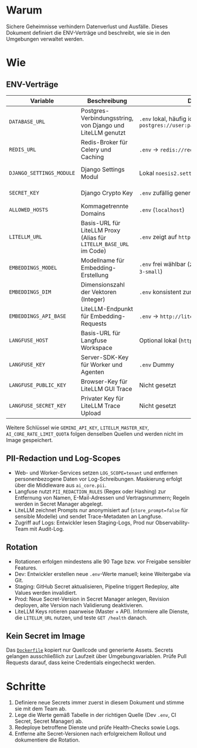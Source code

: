 # Warum
Sichere Geheimnisse verhindern Datenverlust und Ausfälle. Dieses Dokument definiert die ENV-Verträge und beschreibt, wie sie in den Umgebungen verwaltet werden.

# Wie
## ENV-Verträge
| Variable | Beschreibung | Dev | Staging | Prod |
| --- | --- | --- | --- | --- |
| `DATABASE_URL` | Postgres-Verbindungsstring, von Django und LiteLLM genutzt | `.env` lokal, häufig identisch mit `postgres://user:pass@db:5432/noesis2` | Aus CI gesetzt (`--set-env-vars`), zeigt auf Cloud SQL Public IP | Secret Manager, Version pro Rotation; verweist auf Cloud SQL Private IP |
| `REDIS_URL` | Redis-Broker für Celery und Caching | `.env` → `redis://redis:6379/0` | CI setzt Wert auf Memorystore Instanz (`rediss://`) | Secret Manager → Memorystore (TLS, Auth-Token) |
| `DJANGO_SETTINGS_MODULE` | Django Settings Modul | Lokal `noesis2.settings.development` | CI setzt `noesis2.settings.production` | Secret Manager oder Runtime Config → `noesis2.settings.production` |
| `SECRET_KEY` | Django Crypto Key | `.env` zufällig generiert | CI Secret (per GitHub Secret) | Secret Manager Version, Rotation 90 Tage |
| `ALLOWED_HOSTS` | Kommagetrennte Domains | `.env` (`localhost`) | CI-Variable mit Staging-Domain | Secret Manager, Prod-Domains + LB |
| `LITELLM_URL` | Basis-URL für LiteLLM Proxy (Alias für `LITELLM_BASE_URL` im Code) | `.env` zeigt auf `http://litellm:4000` | CI setzt auf interne Cloud Run URL, nur auth Nutzer | Secret Manager liefert interne URL; optional zweiter Eintrag für IAP |
| `EMBEDDINGS_MODEL` | Modellname für Embedding-Erstellung | `.env` frei wählbar (z.B. `text-embedding-3-small`) | CI-Variable pro Deploy; Versionswechsel nur nach Smoke-Test | Secret Manager Version, dokumentiert in Release-Notes |
| `EMBEDDINGS_DIM` | Dimensionszahl der Vektoren (Integer) | `.env` konsistent zur lokalen Modellwahl | CI setzt Wert passend zum Modell | Secret Manager, gemeinsam mit Modellwechsel aktualisieren |
| `EMBEDDINGS_API_BASE` | LiteLLM-Endpunkt für Embedding-Requests | `.env` → `http://litellm:4000/v1` | CI `--set-env-vars` nutzt Cloud Run interne URL | Secret Manager verweist auf HTTPS Load Balancer oder interne URL |
| `LANGFUSE_HOST` | Basis-URL für Langfuse Workspace | Optional lokal (`http://localhost:3000`) | CI-Variable; SaaS oder Self-Host URL | Secret Manager Wert, kein direkter Konsolenzugriff |
| `LANGFUSE_KEY` | Server-SDK-Key für Worker und Agenten | `.env` Dummy | CI-Secret | Secret Manager Version, Rotation 60 Tage |
| `LANGFUSE_PUBLIC_KEY` | Browser-Key für LiteLLM GUI Trace | Nicht gesetzt | CI-Secret | Secret Manager Version |
| `LANGFUSE_SECRET_KEY` | Privater Key für LiteLLM Trace Upload | Nicht gesetzt | CI-Secret | Secret Manager Version |

Weitere Schlüssel wie `GEMINI_API_KEY`, `LITELLM_MASTER_KEY`, `AI_CORE_RATE_LIMIT_QUOTA` folgen denselben Quellen und werden nicht im Image gespeichert.

## PII-Redaction und Log-Scopes
- Web- und Worker-Services setzen `LOG_SCOPE=tenant` und entfernen personenbezogene Daten vor Log-Schreibungen. Maskierung erfolgt über die Middleware aus `ai_core.pii`.
- Langfuse nutzt `PII_REDACTION_RULES` (Regex oder Hashing) zur Entfernung von Namen, E-Mail-Adressen und Vertragsnummern; Regeln werden in Secret Manager abgelegt.
- LiteLLM zeichnet Prompts nur anonymisiert auf (`store_prompt=false` für sensible Modelle) und sendet Trace-Metadaten an Langfuse.
- Zugriff auf Logs: Entwickler lesen Staging-Logs, Prod nur Observability-Team mit Audit-Log.

## Rotation
- Rotationen erfolgen mindestens alle 90 Tage bzw. vor Freigabe sensibler Features.
- Dev: Entwickler erstellen neue `.env`-Werte manuell; keine Weitergabe via Git.
- Staging: GitHub Secret aktualisieren, Pipeline triggert Redeploy, alte Values werden invalidiert.
- Prod: Neue Secret-Version in Secret Manager anlegen, Revision deployen, alte Version nach Validierung deaktivieren.
- LiteLLM Keys rotieren paarweise (Master + API). Informiere alle Dienste, die `LITELLM_URL` nutzen, und teste `GET /health` danach.

## Kein Secret im Image
Das [`Dockerfile`](../../Dockerfile) kopiert nur Quellcode und generierte Assets. Secrets gelangen ausschließlich zur Laufzeit über Umgebungsvariablen. Prüfe Pull Requests darauf, dass keine Credentials eingecheckt werden.

# Schritte
1. Definiere neue Secrets immer zuerst in diesem Dokument und stimme sie mit dem Team ab.
2. Lege die Werte gemäß Tabelle in der richtigen Quelle (Dev `.env`, CI Secret, Secret Manager) ab.
3. Redeploye betroffene Dienste und prüfe Health-Checks sowie Logs.
4. Entferne alte Secret-Versionen nach erfolgreichem Rollout und dokumentiere die Rotation.
